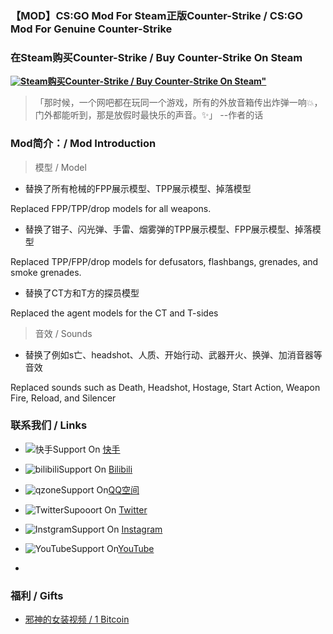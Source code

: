 ### 【MOD】CS:GO Mod For Steam正版Counter-Strike / CS:GO Mod For Genuine Counter-Strike

### 在Steam购买Counter-Strike / Buy Counter-Strike On Steam 
[ **![Steam](https://ts2.cn.mm.bing.net/th?id=ODLS.8b04067f-1ea4-4385-8b8c-f8f819a33595&w=32&h=32&qlt=90&pcl=fffffa&o=6&pid=1.2)购买Counter-Strike / Buy Counter-Strike On Steam"**](https://store.steampowered.com/widget/10/)


> 「那时候，一个网吧都在玩同一个游戏，所有的外放音箱传出炸弹一响💥，门外都能听到，那是放假时最快乐的声音。✨」   --作者的话


### Mod简介：/ Mod Introduction
> 模型 / Model
- 替换了所有枪械的FPP展示模型、TPP展示模型、掉落模型

Replaced FPP/TPP/drop models for all weapons.
- 替换了钳子、闪光弹、手雷、烟雾弹的TPP展示模型、FPP展示模型、掉落模型

Replaced TPP/FPP/drop models for defusators, flashbangs, grenades, and smoke grenades.
- 替换了CT方和T方的探员模型

Replaced the agent models for the CT and T-sides
> 音效 / Sounds
- 替换了例如s亡、headshot、人质、开始行动、武器开火、换弹、加消音器等音效

Replaced sounds such as Death, Headshot, Hostage, Start Action, Weapon Fire, Reload, and Silencer
### 联系我们 / Links
- ![快手](https://ts1.cn.mm.bing.net/th?id=ODLS.b6a1e5f0-4f6d-47e5-a048-003ff0211913&w=32&h=32&qlt=96&pcl=fffffa&o=6&pid=1.2)Support On [快手](https://www.kuaishou.com/profile/3xhz6imp3u8us3i)
- ![bilibili](https://ts2.cn.mm.bing.net/th?id=ODLS.e42d2c4d-ad65-4c7a-b0fd-817a1c3bed01&w=32&h=32&qlt=90&pcl=fffffa&o=6&pid=1.2)Support On [Bilibili](https://space.bilibili.com/2048173282)

- ![qzone](https://ts1.cn.mm.bing.net/th?id=ODLS.ed316aa1-a861-4a58-8a90-58959ec04d91&w=32&h=32&qlt=90&pcl=fffffa&o=6&pid=1.2)Support On[QQ空间](https://user.qzone.qq.com/2716842407)
- ![Twitter](https://ts1.cn.mm.bing.net/th?id=ODLS.03b2a364-7dee-4424-881c-7991a349a0b2&w=16&h=16&o=6&pid=1.2)Supooort On [Twitter](https://www.twitter.com/_Dragon_SPY?s=05)
- ![Instgram](https://ts3.cn.mm.bing.net/th?id=ODLS.bfcd0e26-8f2f-4124-9636-573ecbd121bd&w=16&h=16&o=6&pid=1.2)Support On [Instagram](https://instagram.com/_dragon.spy?igshid=ZGUzMzM3NWJiOQ==)
- ![YouTube](https://ts2.cn.mm.bing.net/th?id=ODLS.5e755b7f-fc7d-4dd5-8db2-3010555781fa&w=32&h=32&qlt=90&pcl=fffffa&o=6&pid=1.2)Support On[YouTube](https://www.youtube.com/@Dragon-SPY)
- 

### 福利 / Gifts
- [邪神的女装视频  /  1 Bitcoin](https://vdse.bdstatic.com//51c724f9dbde1b12f5f65c0f176c2f27.mp4)
